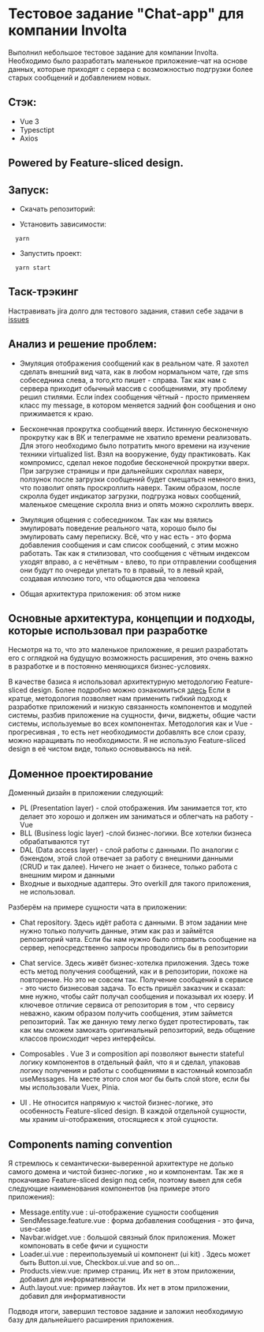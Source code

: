 # Тестовое задание "Chat-app" для компании Involta
 
 Выполнил небольшое тестовое задание для компании Involta. Необходимо было разработать маленькое приложение-чат на основе данных, которые приходят с сервера с возможностью подгрузки более старых сообщений и добавлением новых.
 
 ## Стэк: 
 - Vue 3
 - Typesctipt
 - Axios

## Powered by Feature-sliced design.
 
 ## Запуск:
 
 - Скачать репозиторий: 
 
 - Установить зависимости:
  ```
    yarn 
  ```
 - Запустить проект:
  ```
    yarn start
  ```
  
  ## Таск-трэкинг
  Настравивать jira долго для тестового задания, ставил себе задачи в [issues](https://github.com/volodinSergey/testwork_chap-app-for-involta/issues?q=is%3Aissue+is%3Aclosed)
  
  ## Анализ и решение проблем:
  - Эмуляция отображения сообщений как в реальном чате. Я захотел сделать внешний вид чата, как в любом нормальном чате, где sms собеседника слева, а того,кто пишет - справа. Так как нам с сервера приходит обычный массив с сообщениями, эту проблему решил стилями. Если index сообщения чётный - просто применяем класс my message, в котором меняется задний фон сообщения и оно прижимается к краю.
  
  - Бесконечная прокрутка сообщений вверх. Истинную бесконечную прокрутку как в ВК и телеграмме не хватило времени реализовать. Для этого необходимо было потратить много времени на изучение техники virtualized list. Взял на вооружение, буду практиковать. Как компромисс, сделал некое подобие бесконечной прокрутки вверх. При загрузке страницы и при дальнейших скроллах наверх, ползунок после загрузки сообщений будет смещаться немного вниз, что позволит опять проскроллить наверх. Таким образом, после скролла будет индикатор загрузки, подгрузка новых сообщений, маленькое смещение скролла вниз  и опять можно скроллить вверх.

- Эмуляция общения с собеседником. Так как мы взялись эмулировать поведение реального чата, хорошо было бы эмулировать саму переписку. Всё, что у нас есть - это форма добавления сообщения и сам список сообщений, с этим можно работать. Так как я стилизовал, что сообщения с чётным индексом уходят вправо, а с нечётным - влево, то при отправлении сообщения они будут по очереди улетать то в правый, то в левый край, создавая иллюзию того, что общаются два человека
 
 - Общая архитектура приложения: об этом ниже
 
  ## Основные архитектура, концепции и подходы, которые использовал при разработке
  
  Несмотря на то, что это маленькое приложение, я решил разработать его с оглядкой на будущую возможность расширения, это очень важно в разработке и в постоянно меняющихся бизнес-условиях.
  
  В качестве базиса я использовал архитектурную методологию Feature-sliced design. Более подробно можно ознакомиться [здесь](https://feature-sliced.design/ru/)
  Если в кратце, методология позволяет нам применить гибкий подход к разработке приложений и низкую связанность компонентов и модулей системы, разбив приложение на сущности, фичи, виджеты, общие части системы, используемые во всех компонентах. Методология как и Vue - прогресивная , то есть нет необходимости добавлять все слои сразу, можно наращивать по необходимости. Я не использую Feature-sliced design в её чистом виде, только основываюсь на ней.
  
## Доменное проектирование 
  Доменный дизайн в приложении следующий:
  - PL (Presentation layer) - слой отображения. Им занимается тот, кто делает это хорошо и должен им заниматься и облегчать на работу - Vue
  - BLL (Business logic layer) -слой бизнес-логики. Все хотелки бизнеса обрабатываются тут
  - DAL (Data access layer) - слой работы с данными. По аналогии с бэкендом, этой слой отвечает за работу с внешними данными (CRUD и так далее). Ничего не знает о бизнесе, только работа с внешним миром и данными
  - Входные и выходные адаптеры. Это overkill для такого приложения, не использовал.

Разберём на примере сущности чата в приложении: 
- Chat repository. Здесь идёт работа с данными. В этом задании мне нужно только получить данные, этим как раз и займётся репозиторий чата. Если бы нам нужно было отправить сообщение на сервер, непосредственно запросы проводились бы в репозитории

- Chat service. Здесь живёт бизнес-хотелка приложения. Здесь тоже есть метод получения сообщений, как и в репозитории, похоже на повторение. Но это не совсем так. Получение сообщений в сервисе - это чисто бизнесовая задача. То есть пришёл заказчик и сказал: мне нужно, чтобы сайт получал сообщения и показывал их юзеру. И ключевое отличие сервиса от репозитория в том , что сервису неважно, каким образом получить сообщения, этим займется репозиторий. Так же данную тему легко будет протестировать, так как мы сможем замокать оригинальный репозиторий, ведь общение классов происходит через интерфейсы.

- Composables . Vue 3 и composition api позволяют вынести stateful логику компонентов в отдельный файл, что я и сделал, упаковав логику получения и работы с сообщениями в кастомный композабл useMessages. На месте этого слоя мог бы быть слой store, если бы мы использовали Vuex, Pinia.

- UI . Не относится напрямую к чистой бизнес-логике, это особенность Feature-sliced design. В каждой отдельной сущности, мы храним ui-отображения, отосящиеся к этой сущности.

 ## Components naming convention
 
 Я стремлюсь к семантически-выверенной архитектуре не долько самого домена и чистой бизнес-логике , но и компонентам. Так же я прокачиваю Feature-sliced design под себя, поэтому вывел для себя следующие наименования компонентов (на примере этого приложения):
 
 - Message.entity.vue : ui-отображение сущности сообщения
 - SendMessage.feature.vue : форма добавления сообщения - это фича, use-case
 - Navbar.widget.vue : большой связный блок приложения. Может компоновать в себе фичи и сущности
 - Loader.ui.vue : переипользуемый ui компонент (ui kit) . Здесь может быть Button.ui.vue, Checkbox.ui.vue and so on...
 - Products.view.vue: пример страниц. Их нет в этом приложении, добавил для информативности
 - Auth.layout.vue: пример лэйаутов. Их нет в этом приложении, добавил для информативности

Подводя итоги, завершил тестовое задание и заложил необходимую базу для дальнейшего расширения приложения.
